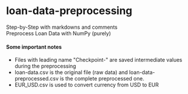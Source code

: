 # loan-data-preprocessing
Step-by-Step with markdowns and comments  
Preprocess Loan Data with NumPy (purely)    
#### Some important notes
- Files with leading name "Checkpoint-" are saved intermediate values during the preprocessing  
- loan-data.csv is the original file (raw data) and loan-data-preprocessed.csv is the complete preprocessed one.  
- EUR_USD.csv is used to convert currency from USD to EUR
